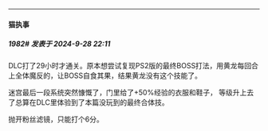 ﻿
*****

####  猫执事  
##### 1982#       发表于 2024-9-28 22:11

DLC打了29小时才通关。原本想尝试复现PS2版的最终BOSS打法，用黄龙每回合上全体魔反的，让BOSS自食其果，结果黄龙没有这个技能了。

迷宫最后一段系统突然慷慨了，门里给了+50%经验的衣服和鞋子， 等级升上去了总算在DLC里体验到了本篇没玩到的最终合体技。

抛开粉丝滤镜，只能打个6分。

